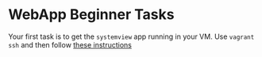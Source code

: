 WebApp Beginner Tasks
=====================

Your first task is to get the `systemview` app running
in your VM. Use `vagrant ssh` and then follow
[these instructions](https://github.com/DevOpsBootcamp/systemview/blob/master/README.md)